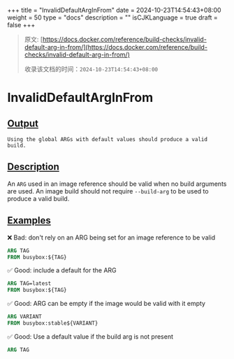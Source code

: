 +++
title = "InvalidDefaultArgInFrom"
date = 2024-10-23T14:54:43+08:00
weight = 50
type = "docs"
description = ""
isCJKLanguage = true
draft = false
+++

> 原文: [https://docs.docker.com/reference/build-checks/invalid-default-arg-in-from/](https://docs.docker.com/reference/build-checks/invalid-default-arg-in-from/)
>
> 收录该文档的时间：`2024-10-23T14:54:43+08:00`

# InvalidDefaultArgInFrom

## [Output](https://docs.docker.com/reference/build-checks/invalid-default-arg-in-from/#output)



```text
Using the global ARGs with default values should produce a valid build.
```

## [Description](https://docs.docker.com/reference/build-checks/invalid-default-arg-in-from/#description)

An `ARG` used in an image reference should be valid when no build arguments are used. An image build should not require `--build-arg` to be used to produce a valid build.

## [Examples](https://docs.docker.com/reference/build-checks/invalid-default-arg-in-from/#examples)

❌ Bad: don't rely on an ARG being set for an image reference to be valid



```dockerfile
ARG TAG
FROM busybox:${TAG}
```

✅ Good: include a default for the ARG



```dockerfile
ARG TAG=latest
FROM busybox:${TAG}
```

✅ Good: ARG can be empty if the image would be valid with it empty



```dockerfile
ARG VARIANT
FROM busybox:stable${VARIANT}
```

✅ Good: Use a default value if the build arg is not present



```dockerfile
ARG TAG
```
